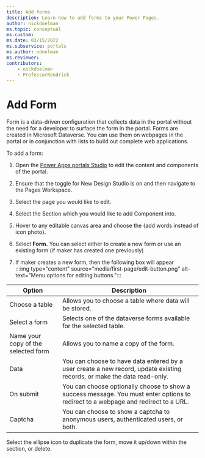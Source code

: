 ```yaml
---
title: Add forms
description: Learn how to add forms to your Power Pages.
author: nickdoelman
ms.topic: conceptual
ms.custom: 
ms.date: 03/15/2022
ms.subservice: portals
ms.author: ndoelman 
ms.reviewer: 
contributors:
    - nickdoelman
    - ProfessorKendrick
---
```


# Add Form

Form is a data-driven configuration that collects data in the portal without the need for a developer to surface the form in the portal. Forms are created in Microsoft Dataverse. You can use them on webpages in the portal or in conjunction with lists to build out complete web applications.

To add a form:

1. Open the [Power Apps portals Studio](/powerapps/maker/portals/portal-designer-anatomy) to edit the content and components of the portal.

1. Ensure that the toggle for New Design Studio is on and then navigate to the Pages Workspace.

1. Select the page you would like to edit.

1. Select the Section which you would like to add Component into.

1. Hover to any editable canvas area and choose the {add words instead of icon photo}.

1. Select **Form.** You can select either to create a new form or use an existing form (if maker has created one previously)

1. If maker creates a new form, then the following box will appear  
    :::img type="content" source="media/first-page/edit-button.png" alt-text="Menu options for editing buttons.":::

| Option | Description |
| ----------- | ----------- |
| Choose a table | Allows you to choose a table where data will be stored. |
| Select a form | Selects one of the dataverse forms available for the selected table. |
| Name your copy of the selected form| Allows you to name a copy of the form. |
| Data | You can choose to have data entered by a user create a new record, update existing records, or make the data read-only. |
| On submit | You can choose optionally choose to show a success message.  You must enter options to redirect to a webpage and redirect to a URL. |
| Captcha | You can choose to show a captcha to anonymous users, authenticated users, or both.

Select the ellipse icon to duplicate the form, move it up/down within the section, or delete.